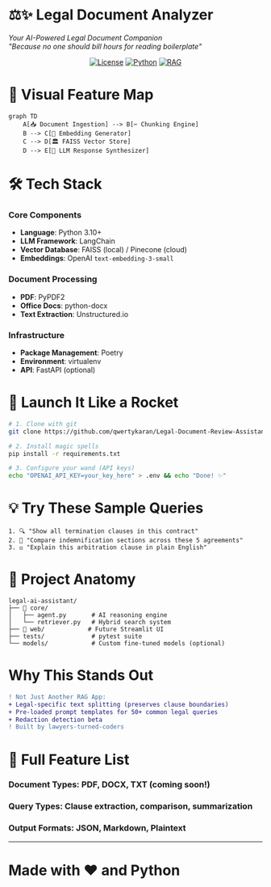 # ⚖️✨ Legal Document Analyzer 
*Your AI-Powered Legal Document Companion*  
*"Because no one should bill hours for reading boilerplate"*  

<div align="center">
  
[![License](https://img.shields.io/badge/%F0%9F%93%83_License-MIT-green)](LICENSE)
[![Python](https://img.shields.io/badge/%F0%9F%90%8D_Python-3.10%2B-blue)](https://python.org)
[![RAG](https://img.shields.io/badge/%F0%9F%94%8D_Retrieval-RAG-ff69b4)](https://arxiv.org/abs/2005.11401)

</div>

# 🎨 Visual Feature Map
```mermaid
graph TD
    A[📥 Document Ingestion] --> B[✂️ Chunking Engine]
    B --> C[🧠 Embedding Generator]
    C --> D[🏛️ FAISS Vector Store]
    D --> E[💬 LLM Response Synthesizer]
```
# 🛠️ Tech Stack

### Core Components
- **Language**: Python 3.10+
- **LLM Framework**: LangChain
- **Vector Database**: FAISS (local) / Pinecone (cloud)
- **Embeddings**: OpenAI `text-embedding-3-small`

### Document Processing
- **PDF**: PyPDF2
- **Office Docs**: python-docx
- **Text Extraction**: Unstructured.io

### Infrastructure
- **Package Management**: Poetry
- **Environment**: virtualenv
- **API**: FastAPI (optional)

# 🚀 Launch It Like a Rocket
```bash
# 1. Clone with git
git clone https://github.com/qwertykaran/Legal-Document-Review-Assistant.git

# 2. Install magic spells
pip install -r requirements.txt

# 3. Configure your wand (API keys)
echo "OPENAI_API_KEY=your_key_here" > .env && echo "Done! ✨"
```
# 💡 Try These Sample Queries
```text
1. 🔍 "Show all termination clauses in this contract"
2. 📑 "Compare indemnification sections across these 5 agreements"
3. ⚖️ "Explain this arbitration clause in plain English"
```
# 📂 Project Anatomy
```
legal-ai-assistant/
├── 📁 core/
│   ├── agent.py       # AI reasoning engine
│   └── retriever.py   # Hybrid search system
├── 📁 web/            # Future Streamlit UI
├── tests/             # pytest suite
└── models/            # Custom fine-tuned models (optional)
```
# Why This Stands Out
```diff
! Not Just Another RAG App:
+ Legal-specific text splitting (preserves clause boundaries)
+ Pre-loaded prompt templates for 50+ common legal queries
+ Redaction detection beta
! Built by lawyers-turned-coders
```


# 📜 Full Feature List
### Document Types: PDF, DOCX, TXT (coming soon!)

### Query Types: Clause extraction, comparison, summarization

### Output Formats: JSON, Markdown, Plaintext
---

# Made with ❤️ and Python
